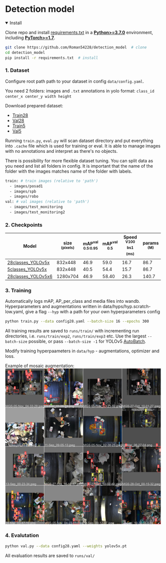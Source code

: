 # Detection model

<details open>
<summary>Install</summary>

Clone repo and install [requirements.txt](https://github.com/ultralytics/yolov5/blob/master/requirements.txt) in a
[**Python>=3.7.0**](https://www.python.org/) environment, including
[**PyTorch>=1.7**](https://pytorch.org/get-started/locally/).

```bash
git clone https://github.com/Roman54228/detection_model  # clone
cd detection_model
pip install -r requirements.txt  # install
```

</details>


### 1. Dataset

Configure root path path to your dataset in config `data/config.yaml`.

You need 2 folders: images and `.txt` annotations in yolo format: `class_id center_x center_y width height`

Download prepared dataset:

- [Train28](https://www.google.com/)
- [Val28](https://www.google.com/)
- [Train5](https://www.google.com/)
- [Val5](https://www.google.com/)

Running `train.py`, `eval.py` will scan dataset directory and put everything into `.cache` file which is used for training or eval. It is able to manage images with  no annotations and interpret as there's no objects.

There is possibility for more flexible dataset tuning. You can split data as you need and list all folders in config. It is important that the name of the folder with the images matches name of the folder with labels.
```bash
train: # train images (relative to 'path')  
  - images/posad1
  - images/spb
  - images/robo
val: # val images (relative to 'path')  
  - images/test_monitoring
  - images/test_monitoring2
```
### 2. Checkpoints

|Model |size<br><sup>(pixels) |mAP<sup>val<br>0.5:0.95 |mAP<sup>val<br>0.5  |Speed<br><sup>V100 bs1<br>(ms) |params<br><sup>(M)|
|---                    |---  |---    |---      |---    |---    |
|[28classes_YOLOv5x](https://drive.google.com/file/d/1MLKcglp6ztW-cmW7E_ohXE00plnaPMxf/view?usp=sharing)      |832x448  |46.9   |59.0  |16.7|86.7|
|[5classes_YOLOv5x](https://drive.google.com/file/d/1sXnMCShBicZbrrEuoDWA_cgu_VKyFn88/view?usp=sharing)      |832x448  |40.5   |54.4    |15.7    |86.7  |  
|[28classes_YOLOv5x6](https://drive.google.com/file/d/1WG5IDw0e3o-zbT58VPs8tpdF_jiK9yBG/view?usp=sharing)      |1280x704  |46.9   |58.40     |26.3    |140.7   | 




### 3. Training
  
Automatically logs mAP, AP_per_class and media files into wandb.
Hyperparameters and augmentations written in data/hyps/hyp.scratch-low.yaml, give a flag `--hyp` with a path for your own hyperparameters config
```bash
python train.py --data config28.yaml --batch-size 16 --epochs 300 
```
All training results are saved to `runs/train/` with incrementing run directories, i.e. `runs/train/exp2`, `runs/train/exp3` etc.
Use the largest `--batch-size` possible, or pass `--batch-size -1` for YOLOv5 [AutoBatch](https://github.com/ultralytics/yolov5/pull/5092). 

Modify training hyperpaameters in `data/hyp` - augmentations, optimizer and loss.
  
Example of mosaic augmentation:
![This is an image](https://github.com/Roman54228/detection_model/blob/main/data/train_batch0.jpg)

### 4. Evalutation

```bash
python val.py --data config28.yaml --weights yolov5x.pt
```
All evaluation results are saved to `runs/val/`








